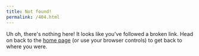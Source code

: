 ```yaml
---
title: Not found!
permalink: /404.html
---
```


Uh oh, there's nothing here! It looks like you've followed a broken link. Head on back to the [home page](/) (or use your browser controls) to get back to where you were.